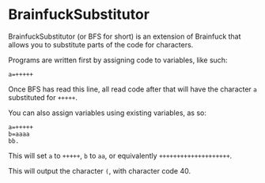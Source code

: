 # BrainfuckSubstitutor

BrainfuckSubstitutor (or BFS for short) is an extension of Brainfuck that allows you to substitute parts of the code for characters.

Programs are written first by assigning code to variables, like such:

    a=+++++
Once BFS has read this line, all read code after that will have the character `a` substituted for `+++++`.

You can also assign variables using existing variables, as so:

    a=+++++
    b=aaaa
    bb.
This will set `a` to `+++++`, `b` to `aa`, or equivalently `++++++++++++++++++++`.

This will output the character `(`, with character code 40.

